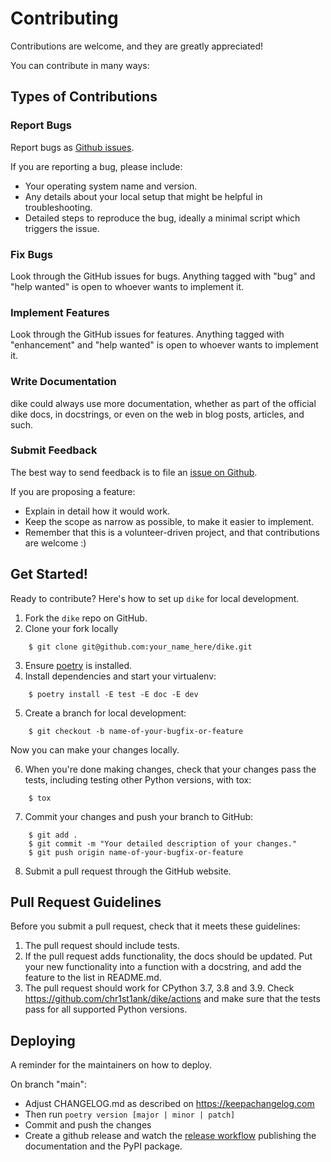 # Contributing

Contributions are welcome, and they are greatly appreciated!

You can contribute in many ways:

## Types of Contributions

### Report Bugs

Report bugs as [Github issues](https://github.com/chr1st1ank/dike/issues).

If you are reporting a bug, please include:

* Your operating system name and version.
* Any details about your local setup that might be helpful in troubleshooting.
* Detailed steps to reproduce the bug, ideally a minimal script which triggers the issue.

### Fix Bugs

Look through the GitHub issues for bugs. Anything tagged with "bug" and "help
wanted" is open to whoever wants to implement it.

### Implement Features

Look through the GitHub issues for features. Anything tagged with "enhancement"
and "help wanted" is open to whoever wants to implement it.

### Write Documentation

dike could always use more documentation, whether as part of the
official dike docs, in docstrings, or even on the web in blog posts,
articles, and such.

### Submit Feedback

The best way to send feedback is to file an [issue on Github](https://github.com/chr1st1ank/dike/issues).

If you are proposing a feature:

* Explain in detail how it would work.
* Keep the scope as narrow as possible, to make it easier to implement.
* Remember that this is a volunteer-driven project, and that contributions
  are welcome :)

## Get Started!

Ready to contribute? Here's how to set up `dike` for local development.

1. Fork the `dike` repo on GitHub.
2. Clone your fork locally

```
    $ git clone git@github.com:your_name_here/dike.git
```

3. Ensure [poetry](https://python-poetry.org/docs/) is installed.
4. Install dependencies and start your virtualenv:

```
    $ poetry install -E test -E doc -E dev
```

5. Create a branch for local development:

```
    $ git checkout -b name-of-your-bugfix-or-feature
```

   Now you can make your changes locally.

6. When you're done making changes, check that your changes pass the
   tests, including testing other Python versions, with tox:

```
    $ tox
```

7. Commit your changes and push your branch to GitHub:

```
    $ git add .
    $ git commit -m "Your detailed description of your changes."
    $ git push origin name-of-your-bugfix-or-feature
```

8. Submit a pull request through the GitHub website.

## Pull Request Guidelines

Before you submit a pull request, check that it meets these guidelines:

1. The pull request should include tests.
2. If the pull request adds functionality, the docs should be updated. Put
   your new functionality into a function with a docstring, and add the
   feature to the list in README.md.
3. The pull request should work for CPython 3.7, 3.8 and 3.9. Check
   https://github.com/chr1st1ank/dike/actions
   and make sure that the tests pass for all supported Python versions.

## Deploying

A reminder for the maintainers on how to deploy.

On branch "main":
- Adjust CHANGELOG.md as described on https://keepachangelog.com
- Then run `poetry version [major | minor | patch]`
- Commit and push the changes
- Create a github release and watch the [release workflow](https://github.com/chr1st1ank/dike/actions/workflows/release.yml)
  publishing the documentation and the PyPI package.
